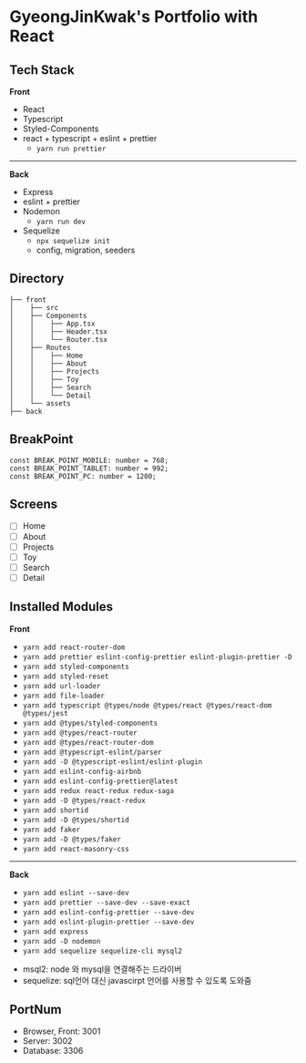 # GyeongJinKwak's Portfolio with React

## Tech Stack 
**Front**
- React
- Typescript
- Styled-Components
- react + typescript + eslint + prettier
  - `yarn run prettier`
---
**Back**
- Express
- eslint + prettier
- Nodemon
  - `yarn run dev`
- Sequelize
  - `npx sequelize init` 
  - config, migration, seeders

## Directory

```
├── front
│    ├── src
│    ├── Components
│    │    ├── App.tsx
│    │    ├── Header.tsx
│    │    └── Router.tsx
│    ├── Routes
│    │    ├── Home
│    │    ├── About
│    │    ├── Projects
│    │    ├── Toy
│    │    ├── Search
│    │    └── Detail
│    └── assets
├── back

```
## BreakPoint

```
const BREAK_POINT_MOBILE: number = 768;
const BREAK_POINT_TABLET: number = 992;
const BREAK_POINT_PC: number = 1200;
```

## Screens

- [ ] Home
- [ ] About
- [ ] Projects
- [ ] Toy
- [ ] Search
- [ ] Detail

## Installed Modules

**Front**
- `yarn add react-router-dom`
- `yarn add prettier eslint-config-prettier eslint-plugin-prettier -D`
- `yarn add styled-components`
- `yarn add styled-reset`
- `yarn add url-loader`
- `yarn add file-loader`
- `yarn add typescript @types/node @types/react @types/react-dom @types/jest`
- `yarn add @types/styled-components`
- `yarn add @types/react-router`
- `yarn add @types/react-router-dom`
- `yarn add @typescript-eslint/parser`
- `yarn add -D @typescript-eslint/eslint-plugin`
- `yarn add eslint-config-airbnb`
- `yarn add eslint-config-prettier@latest`
- `yarn add redux react-redux redux-saga`
- `yarn add -D @types/react-redux`
- `yarn add shortid`
- `yarn add -D @types/shortid`
- `yarn add faker`
- `yarn add -D @types/faker`
- `yarn add react-masonry-css`
---
**Back**
- `yarn add eslint --save-dev`
- `yarn add prettier --save-dev --save-exact`
- `yarn add eslint-config-prettier --save-dev`
- `yarn add eslint-plugin-prettier --save-dev`
- `yarn add express`
- `yarn add -D nodemon`
- `yarn add sequelize sequelize-cli mysql2`

* msql2: node 와 mysql을 연결해주는 드라이버
* sequelize: sql언어 대신 javascirpt 언어를 사용할 수 있도록 도와줌

## PortNum
- Browser, Front: 3001 
- Server: 3002
- Database: 3306
